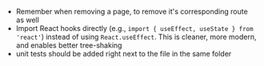 - Remember when removing a page, to remove it's corresponding route as well
- Import React hooks directly (e.g., `import { useEffect, useState } from 'react'`) instead of using `React.useEffect`. This is cleaner, more modern, and enables better tree-shaking
- unit tests should be added right next to the file in the same folder